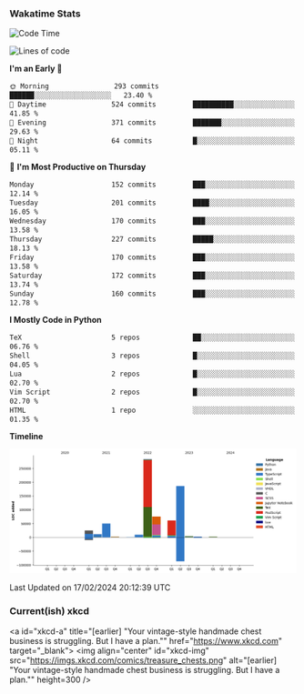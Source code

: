 ### Wakatime Stats
<!--START_SECTION:waka-->
![Code Time](http://img.shields.io/badge/Code%20Time-2%2C350%20hrs%2053%20mins-blue)

![Lines of code](https://img.shields.io/badge/From%20Hello%20World%20I%27ve%20Written-712.6%20thousand%20lines%20of%20code-blue)

**I'm an Early 🐤** 

```text
🌞 Morning                293 commits         ██████░░░░░░░░░░░░░░░░░░░   23.40 % 
🌆 Daytime                524 commits         ██████████░░░░░░░░░░░░░░░   41.85 % 
🌃 Evening                371 commits         ███████░░░░░░░░░░░░░░░░░░   29.63 % 
🌙 Night                  64 commits          █░░░░░░░░░░░░░░░░░░░░░░░░   05.11 % 
```
📅 **I'm Most Productive on Thursday** 

```text
Monday                   152 commits         ███░░░░░░░░░░░░░░░░░░░░░░   12.14 % 
Tuesday                  201 commits         ████░░░░░░░░░░░░░░░░░░░░░   16.05 % 
Wednesday                170 commits         ███░░░░░░░░░░░░░░░░░░░░░░   13.58 % 
Thursday                 227 commits         █████░░░░░░░░░░░░░░░░░░░░   18.13 % 
Friday                   170 commits         ███░░░░░░░░░░░░░░░░░░░░░░   13.58 % 
Saturday                 172 commits         ███░░░░░░░░░░░░░░░░░░░░░░   13.74 % 
Sunday                   160 commits         ███░░░░░░░░░░░░░░░░░░░░░░   12.78 % 
```


**I Mostly Code in Python** 

```text
TeX                      5 repos             ██░░░░░░░░░░░░░░░░░░░░░░░   06.76 % 
Shell                    3 repos             █░░░░░░░░░░░░░░░░░░░░░░░░   04.05 % 
Lua                      2 repos             █░░░░░░░░░░░░░░░░░░░░░░░░   02.70 % 
Vim Script               2 repos             █░░░░░░░░░░░░░░░░░░░░░░░░   02.70 % 
HTML                     1 repo              ░░░░░░░░░░░░░░░░░░░░░░░░░   01.35 % 
```



**Timeline**

![Lines of Code chart](https://raw.githubusercontent.com/joshuajeschek/joshuajeschek/main/assets/bar_graph.png)


 Last Updated on 17/02/2024 20:12:39 UTC
<!--END_SECTION:waka-->

### Current(ish) xkcd
<a id="xkcd-a" title="[earlier] "Your vintage-style handmade chest business is struggling. But I have a plan."" href="https://www.xkcd.com" target="_blank">
        <img align="center" id="xkcd-img" src="https://imgs.xkcd.com/comics/treasure_chests.png" alt="[earlier] "Your vintage-style handmade chest business is struggling. But I have a plan."" height=300 />
</a>

